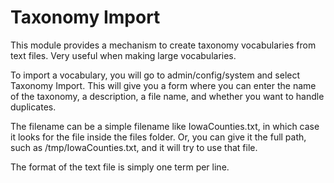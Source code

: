 # Taxonomy Import

This module provides a mechanism to create taxonomy vocabularies from text files. Very useful when making large vocabularies.

To import a vocabulary, you will go to admin/config/system and select Taxonomy Import. This will give you a form where you can enter the name of the taxonomy, a description, a file name, and whether you want to handle duplicates.

The filename can be a simple filename like IowaCounties.txt, in which case it looks for the file inside the files folder. Or, you can give it the full path, such as /tmp/IowaCounties.txt, and it will try to use that file.

The format of the text file is simply one term per line.
